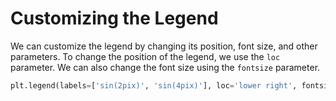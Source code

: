 # Customizing the Legend

We can customize the legend by changing its position, font size, and other parameters. To change the position of the legend, we use the `loc` parameter. We can also change the font size using the `fontsize` parameter.

```python
plt.legend(labels=['sin(2pix)', 'sin(4pix)'], loc='lower right', fontsize='large')
```
